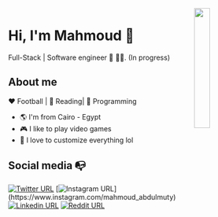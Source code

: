 <img src="https://github.com/mohamedabusrea/mohamedabusrea/blob/master/profile-img.png" align="right" width="25%"/>


# Hi, I'm Mahmoud :chicken:

Full-Stack | Software engineer :robot: :man_technologist:. (In progress)

## About me 

:heart: Football | :black_heart: Reading| :blue_heart: Programming

- :earth_americas: I'm from Cairo - Egypt
- :video_game: I like to play video games
- :gem: I love to customize everything lol


## Social media :mailbox_with_no_mail:

[![Twitter URL](https://img.shields.io/twitter/url?color=%231DA1F2&label=follow&logo=twitter&logoColor=%231DA1F2&style=flat-square&url=https%3A%2F%2Fwww.reddit.com%2Fuser%2FFatChicken277)](https://twitter.com/Abdulmutyy)
[![Instagram URL](https://img.shields.io/twitter/url?color=%23fb3958&label=follow&logo=instagram&logoColor=%23fb3958&style=flat-square&url=https%3A%2F%2Fwww.instagram.com%2Falejorc_)](https://www.instagram.com/mahmoud_abdulmuty)
[![Linkedin URL](https://img.shields.io/twitter/url?color=%230072b1&label=connect&logo=linkedin&logoColor=%230072b1&style=flat-square&url=https%3A%2F%2Fwww.linkedin.com%2Fin%2Falejandro-ramirez-ciceros%2F)](https://www.linkedin.com/in/mahmoud-abdulmuty/)
[![Reddit URL](https://img.shields.io/twitter/url?color=orange&label=follow&logo=reddit&logoColor=orange&style=flat-square&url=https%3A%2F%2Fwww.reddit.com%2Fuser%2FFatChicken277)](https://www.reddit.com/user/MahmoudAbdulMuty)
